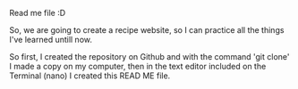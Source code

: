 Read me file :D

So, we are going to create a recipe website, so I can practice all the things I've learned untill now.

So first, I created the repository on Github and with the command 'git clone' I made a copy on my computer, then in the text editor included on the Terminal (nano) I created this READ ME file.


